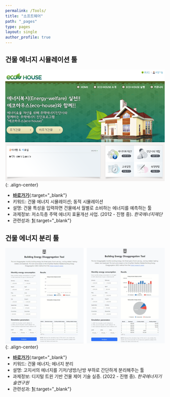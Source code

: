 ```yaml
---
permalink: /Tools/
title: "소프트웨어"
path: "_pages"
type: pages
layout: single
author_profile: true
---
```

## 건물 에너지 시뮬레이션 툴
![이미지 alt](/assets/images/ecohous.png)
{: .align-center}   
* [__바로가기__](https://plus.ecoehouse.or.kr/){:target="_blank"}
* 키워드: 건물 에너지 시뮬레이션; 동적 시뮬레이션    
* 설명: 건물 특성을 입력하면 건물에서 월별로 소비하는 에너지를 예측하는 툴   
* 과제정보: 저소득층 주택 에너지 효율개선 사업. (2012 - 진행 중). _한국에너지재단_   
* 관련성과: [__1__](https://www.sciencedirect.com/science/article/pii/S2352710223004126){:target="_blank"}

## 건물 에너지 분리 툴
![이미지 alt](/assets/images/BEDT.png)
{: .align-center}   
* [__바로가기__](https://flask-prj-qxquv.run.goorm.app/){:target="_blank"}
* 키워드: 건물 에너지; 에너지 분리    
* 설명: 고지서의 에너지를 기저/냉방/난방 부하로 간단하게 분리해주는 툴   
* 과제정보: 디지털 트윈 기반 건물 제어 기술 실증. (2022 - 진행 중). _한국에너지기술연구원_  
* 관련성과: [__1__](https://www.sciencedirect.com/science/article/pii/S2352710223004126){:target="_blank"}